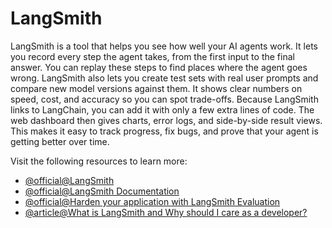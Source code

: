 # LangSmith

LangSmith is a tool that helps you see how well your AI agents work. It lets you record every step the agent takes, from the first input to the final answer. You can replay these steps to find places where the agent goes wrong. LangSmith also lets you create test sets with real user prompts and compare new model versions against them. It shows clear numbers on speed, cost, and accuracy so you can spot trade-offs. Because LangSmith links to LangChain, you can add it with only a few extra lines of code. The web dashboard then gives charts, error logs, and side-by-side result views. This makes it easy to track progress, fix bugs, and prove that your agent is getting better over time.

Visit the following resources to learn more:

- [@official@LangSmith](https://smith.langchain.com/)
- [@official@LangSmith Documentation](https://docs.smith.langchain.com/)
- [@official@Harden your application with LangSmith Evaluation](https://www.langchain.com/evaluation)
- [@article@What is LangSmith and Why should I care as a developer?](https://medium.com/around-the-prompt/what-is-langsmith-and-why-should-i-care-as-a-developer-e5921deb54b5)

